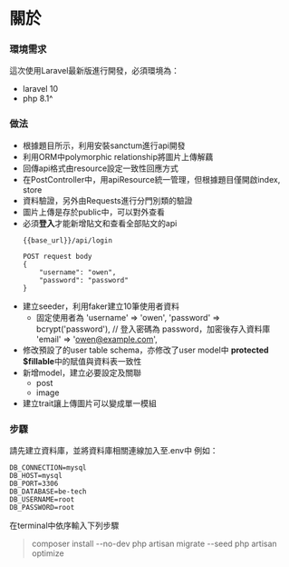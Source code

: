 # 關於
### 環境需求
這次使用Laravel最新版進行開發，必須環境為：
- laravel 10
- php 8.1^


### 做法
- 根據題目所示，利用安裝sanctum進行api開發
- 利用ORM中polymorphic relationship將圖片上傳解藕
- 回傳api格式由resource設定一致性回應方式
- 在PostController中，用apiResource統一管理，但根據題目僅開啟index, store
- 資料驗證，另外由Requests進行分門別類的驗證
- 圖片上傳是存於public中，可以對外查看
- 必須**登入**才能新增貼文和查看全部貼文的api
    ```
    {{base_url}}/api/login

    POST request body
    {
        "username": "owen",
        "password": "password"
    }
    ```
- 建立seeder，利用faker建立10筆使用者資料
    - 固定使用者為
        'username' => 'owen',
        'password' => bcrypt('password'),  // 登入密碼為 password，加密後存入資料庫
        'email' => 'owen@example.com',
- 修改預設了的user table schema，亦修改了user model中 **protected $fillable**中的賦值與資料表一致性
- 新增model，建立必要設定及關聯
    - post
    - image
- 建立trait讓上傳圖片可以變成單一模組


### 步驟
請先建立資料庫，並將資料庫相關連線加入至.env中
例如：
```
DB_CONNECTION=mysql
DB_HOST=mysql
DB_PORT=3306
DB_DATABASE=be-tech
DB_USERNAME=root
DB_PASSWORD=root
```
在terminal中依序輸入下列步驟
> composer install --no-dev
> php artisan migrate --seed
> php artisan optimize